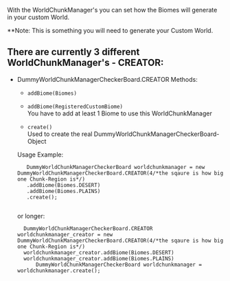 With the WorldChunkManager's you can set how the Biomes will generate in your custom World.

**Note: This is something you will need to generate your Custom World.

## There are currently 3 different WorldChunkManager's - CREATOR:
  - DummyWorldChunkManagerCheckerBoard.CREATOR
    Methods:
      - ``` addBiome(Biomes) ```<br>
      - ``` addBiome(RegisteredCustomBiome) ``` <br>
        You have to add at least 1 Biome to use this WorldChunkManager
        
      - ``` create() ``` <br>
        Used to create the real DummyWorldChunkManagerCheckerBoard-Object <br>
        
     Usage Example:
     ```
    	DummyWorldChunkManagerCheckerBoard worldchunkmanager = new DummyWorldChunkManagerCheckerBoard.CREATOR(4/*the sqaure is how big one Chunk-Region is*/)
		.addBiome(Biomes.DESERT)
		.addBiome(Biomes.PLAINS)
		.create();
          
      ```
      or longer:
      ```
    	DummyWorldChunkManagerCheckerBoard.CREATOR worldchunkmanager_creator = new DummyWorldChunkManagerCheckerBoard.CREATOR(4/*the sqaure is how big one Chunk-Region is*/)
		worldchunkmanager_creator.addBiome(Biomes.DESERT)
		worldchunkmanager_creator.addBiome(Biomes.PLAINS)
	        DummyWorldChunkManagerCheckerBoard worldchunkmanager = worldchunkmanager.create();
          
      ```

